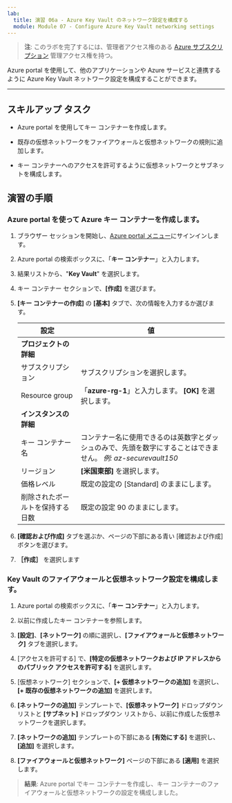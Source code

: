 ```yaml
---
lab:
  title: 演習 06a - Azure Key Vault のネットワーク設定を構成する
  module: Module 07 - Configure Azure Key Vault networking settings
---
```



>**注**: このラボを完了するには、管理者アクセス権のある [Azure サブスクリプション](https://azure.microsoft.com/en-us/free/?azure-portal=true) 管理アクセス権を持つ。 


Azure portal を使用して、他のアプリケーションや Azure サービスと連携するように Azure Key Vault ネットワーク設定を構成することができます。 

---

## スキルアップ タスク

- Azure portal を使用してキー コンテナーを作成します。

- 既存の仮想ネットワークをファイアウォールと仮想ネットワークの規則に追加します。

- キー コンテナーへのアクセスを許可するように仮想ネットワークとサブネットを構成します。

## 演習の手順 

### Azure portal を使って Azure キー コンテナーを作成します。

1. ブラウザー セッションを開始し、[Azure portal メニュー](https://portal.azure.com/)にサインインします。
   
2. Azure portal の検索ボックスに、「**キー コンテナー**」と入力します。

3. 結果リストから、"**Key Vault**" を選択します。

4. キー コンテナー セクションで、**[作成]** を選びます。

5. **[キー コンテナーの作成]** の **[基本]** タブで、次の情報を入力するか選びます。
   
   |設定|値|
   |---|---|
   |**プロジェクトの詳細**|
   |サブスクリプション|サブスクリプションを選択します。|
   |Resource group|「**azure-rg-1**」と入力します。 **[OK]** を選択します。|
   |**インスタンスの詳細**|
   |キー コンテナー名|コンテナー名に使用できるのは英数字とダッシュのみで、先頭を数字にすることはできません。 *例: az-securevault150*|
   |リージョン|**[米国東部]** を選択します。|
   |価格レベル|既定の設定の [Standard] のままにします。|
   |削除されたボールトを保持する日数|既定の設定 90 のままにします。|

7. **[確認および作成]** タブを選ぶか、ページの下部にある青い [確認および作成] ボタンを選びます。
  
8. **［作成］** を選択します

### Key Vault のファイアウォールと仮想ネットワーク設定を構成します。

1. Azure portal の検索ボックスに、「**キー コンテナー**」と入力します。

2. 以前に作成したキー コンテナーを参照します。

3. **[設定]**、**[ネットワーク]** の順に選択し、**[ファイアウォールと仮想ネットワーク]** タブを選択します。
   
4. [アクセスを許可する] で、**[特定の仮想ネットワークおよび IP アドレスからのパブリック アクセスを許可する]** を選択します。

5. [仮想ネットワーク] セクションで、**[+ 仮想ネットワークの追加]** を選択し、**[+ 既存の仮想ネットワークの追加]** を選択します。

6. **[ネットワークの追加]** テンプレートで、**[仮想ネットワーク]** ドロップダウン リストと **[サブネット]** ドロップダウン リストから、以前に作成した仮想ネットワークを選択します。

7. **[ネットワークの追加]** テンプレートの下部にある **[有効にする]** を選択し、**[追加]** を選択します。 

8. **[ファイアウォールと仮想ネットワーク]** ページの下部にある **[適用]** を選択します。

  > **結果**: Azure portal でキー コンテナーを作成し、キー コンテナーのファイアウォールと仮想ネットワークの設定を構成しました。
